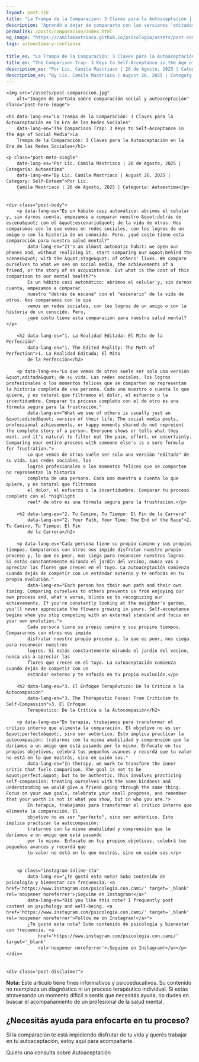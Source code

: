 ```yaml
---
layout: post.njk
title: "La Trampa de la Comparación: 3 Claves para la Autoaceptación | Blog Camila Mastriaco"
description: "Aprendé a dejar de compararte con las versiones 'editadas' de otros en redes sociales. Enfocate en tu propio proceso y fortalecé tu autoaceptación."
permalink: /posts/comparacion/index.html
og_image: "https://camilamastriaco.github.io/psicologia/assets/post-comparacion.jpg"
tags: autoestima-y-confianza

title_es: "La Trampa de la Comparación: 3 Claves para la Autoaceptación en la Era de las Redes Sociales"
title_en: "The Comparison Trap: 3 Keys to Self-Acceptance in the Age of Social Media"
description_es: "Por Lic. Camila Mastriaco | 26 de Agosto, 2025 | Categoría: Autoestima"
description_en: "By Lic. Camila Mastriaco | August 26, 2025 | Category: Self-Esteem"
---
```





    
    <img src="/assets/post-comparacion.jpg"
        alt="Imagen de portada sobre comparación social y autoaceptación" class="post-hero-image">

    <h1 data-lang-es="La Trampa de la Comparación: 3 Claves para la Autoaceptación en la Era de las Redes Sociales"
        data-lang-en="The Comparison Trap: 3 Keys to Self-Acceptance in the Age of Social Media">La
        Trampa de la Comparación: 3 Claves para la Autoaceptación en la Era de las Redes Sociales</h1>
<div id="share-buttons-container"></div>

    <p class="post-meta-single"
        data-lang-es="Por Lic. Camila Mastriaco | 26 de Agosto, 2025 | Categoría: Autoestima"
        data-lang-en="By Lic. Camila Mastriaco | August 26, 2025 | Category: Self-Esteem">Por Lic.
        Camila Mastriaco | 26 de Agosto, 2025 | Categoría: Autoestima</p>

    
    <div class="post-body">
        <p data-lang-es="Es un hábito casi automático: abrimos el celular y, sin darnos cuenta, empezamos a comparar nuestro &quot;detrás de escena&quot; con el &quot;escenario&quot; de la vida de otros. Nos comparamos con lo que vemos en redes sociales, con los logros de un amigo o con la historia de un conocido. Pero, ¿qué costo tiene esta comparación para nuestra salud mental?"
            data-lang-en="It's an almost automatic habit: we open our phones and, without realizing it, start comparing our &quot;behind the scenes&quot; with the &quot;stage&quot; of others' lives. We compare ourselves to what we see on social media, the achievements of a friend, or the story of an acquaintance. But what is the cost of this comparison to our mental health?">
            Es un hábito casi automático: abrimos el celular y, sin darnos cuenta, empezamos a comparar
            nuestro "detrás de escena" con el "escenario" de la vida de otros. Nos comparamos con lo que
            vemos en redes sociales, con los logros de un amigo o con la historia de un conocido. Pero,
            ¿qué costo tiene esta comparación para nuestra salud mental?</p>

        <h2 data-lang-es="1. La Realidad Editada: El Mito de la Perfección"
            data-lang-en="1. The Edited Reality: The Myth of Perfection">1. La Realidad Editada: El Mito
            de la Perfección</h2>

        <p data-lang-es="Lo que vemos de otros suele ser solo una versión &quot;editada&quot; de su vida. Las redes sociales, los logros profesionales o los momentos felices que se comparten no representan la historia completa de una persona. Cada uno muestra o cuenta lo que quiere, y es natural que filtremos el dolor, el esfuerzo o la incertidumbre. Comparar tu proceso completo con el de otro es una fórmula segura para la frustración."
            data-lang-en="What we see of others is usually just an &quot;edited&quot; version of their life. The social media posts, professional achievements, or happy moments shared do not represent the complete story of a person. Everyone shows or tells what they want, and it's natural to filter out the pain, effort, or uncertainty. Comparing your entire process with someone else's is a sure formula for frustration.">
            Lo que vemos de otros suele ser solo una versión "editada" de su vida. Las redes sociales, los
            logros profesionales o los momentos felices que se comparten no representan la historia
            completa de una persona. Cada uno muestra o cuenta lo que quiere, y es natural que filtremos
            el dolor, el esfuerzo o la incertidumbre. Comparar tu proceso completo con el *highlight
            reel* de otro es una fórmula segura para la frustración.</p>

        <h2 data-lang-es="2. Tu Camino, Tu Tiempo: El Fin de la Carrera"
            data-lang-en="2. Your Path, Your Time: The End of the Race">2. Tu Camino, Tu Tiempo: El Fin
            de la Carrera</h2>

        <p data-lang-es="Cada persona tiene su propio camino y sus propios tiempos. Compararnos con otros nos impide disfrutar nuestro propio proceso y, lo que es peor, nos ciega para reconocer nuestros logros. Si estás constantemente mirando el jardín del vecino, nunca vas a apreciar las flores que crecen en el tuyo. La autoaceptación comienza cuando dejás de competir con un estándar externo y te enfocás en tu propia evolución."
            data-lang-en="Each person has their own path and their own timing. Comparing ourselves to others prevents us from enjoying our own process and, what's worse, blinds us to recognizing our achievements. If you're constantly looking at the neighbor's garden, you'll never appreciate the flowers growing in yours. Self-acceptance begins when you stop competing with an external standard and focus on your own evolution.">
            Cada persona tiene su propio camino y sus propios tiempos. Compararnos con otros nos impide
            disfrutar nuestro propio proceso y, lo que es peor, nos ciega para reconocer nuestros
            logros. Si estás constantemente mirando el jardín del vecino, nunca vas a apreciar las
            flores que crecen en el tuyo. La autoaceptación comienza cuando dejás de competir con un
            estándar externo y te enfocás en tu propia evolución.</p>

        <h2 data-lang-es="3. El Enfoque Terapéutico: De la Crítica a la Autocompasión"
            data-lang-en="3. The Therapeutic Focus: From Criticism to Self-Compassion">3. El Enfoque
            Terapéutico: De la Crítica a la Autocompasión</h2>

        <p data-lang-es="En terapia, trabajamos para transformar el crítico interno que alimenta la comparación. El objetivo no es ser &quot;perfecto&quot;, sino ser auténtico. Esto implica practicar la autocompasión: tratarnos con la misma amabilidad y comprensión que le daríamos a un amigo que está pasando por lo mismo. Enfocate en tus propios objetivos, celebrá tus pequeños avances y recordá que tu valor no está en lo que mostrás, sino en quién sos."
            data-lang-en="In therapy, we work to transform the inner critic that fuels comparison. The goal is not to be &quot;perfect,&quot; but to be authentic. This involves practicing self-compassion: treating ourselves with the same kindness and understanding we would give a friend going through the same thing. Focus on your own goals, celebrate your small progress, and remember that your worth is not in what you show, but in who you are.">
            En terapia, trabajamos para transformar el crítico interno que alimenta la comparación. El
            objetivo no es ser "perfecto", sino ser auténtico. Esto implica practicar la autocompasión:
            tratarnos con la misma amabilidad y comprensión que le daríamos a un amigo que está pasando
            por lo mismo. Enfocate en tus propios objetivos, celebrá tus pequeños avances y recordá que
            tu valor no está en lo que mostrás, sino en quién sos.</p>

        
        <p class="instagram-inline-cta"
            data-lang-es="¿Te gustó esta nota? Subo contenido de psicología y bienestar con frecuencia. <a href='https://www.instagram.com/psicologia.con.cami/' target='_blank' rel='noopener noreferrer'>¡Seguime en Instagram!</a>"
            data-lang-en="Did you like this note? I frequently post content on psychology and well-being. <a href='https://www.instagram.com/psicologia.con.cami/' target='_blank' rel='noopener noreferrer'>Follow me on Instagram!</a>">
            ¿Te gustó esta nota? Subo contenido de psicología y bienestar con frecuencia. <a
                href='https://www.instagram.com/psicologia.con.cami/' target='_blank'
                rel='noopener noreferrer'>¡Seguime en Instagram!</a></p>
    </div>

    
    <div class="post-disclaimer">
<p data-lang-es="<strong>Nota:</strong> Este artículo tiene fines informativos y psicoeducativos. Su contenido no reemplaza un diagnóstico ni un proceso terapéutico individual. Si estás atravesando un momento difícil o sentís que necesitás ayuda, no dudes en buscar el acompañamiento de un profesional de la salud mental." data-lang-en="<strong>Disclaimer:</strong> This article is for informational and psychoeducational purposes only. It is not a substitute for a professional diagnosis or an individual therapeutic process. If you are going through a difficult time or feel you need help, do not hesitate to seek support from a mental health professional.">
<strong>Nota:</strong> Este artículo tiene fines informativos y psicoeducativos. Su contenido no reemplaza un diagnóstico ni un proceso terapéutico individual. Si estás atravesando un momento difícil o sentís que necesitás ayuda, no dudes en buscar el acompañamiento de un profesional de la salud mental.
</p>
</div>

<section id="cta-post" class="animate-on-scroll">
        <h2 data-lang-es="¿Necesitás ayuda para enfocarte en tu proceso?"
            data-lang-en="Do you need help focusing on your process?">¿Necesitás ayuda para enfocarte en
            tu proceso?</h2>
        <p data-lang-es="Si la comparación te está impidiendo disfrutar de tu vida y querés trabajar en tu autoaceptación, estoy aquí para acompañarte."
            data-lang-en="If comparison is preventing you from enjoying your life and you want to work on your self-acceptance, I'm here to support you.">
            Si la comparación te está impidiendo disfrutar de tu vida y querés trabajar en tu
            autoaceptación, estoy aquí para acompañarte.</p>
        <a class="btn whatsapp-trigger" data-location="post_comparacion_cta" target="_blank"
            rel="noopener noreferrer" data-lang-es="Quiero una consulta sobre Autoaceptación"
            data-lang-en="I want a consultation about Self-Acceptance"
            data-whatsapp-es="Hola Camila, leí tu nota sobre Comparación y Autoaceptación y quisiera consultarte sobre las sesiones."
            data-whatsapp-en="Hi Camila, I read your note about Comparison and Self-Acceptance and would like to ask about the sessions.">Quiero
            una consulta sobre Autoaceptación</a>
    </section>
